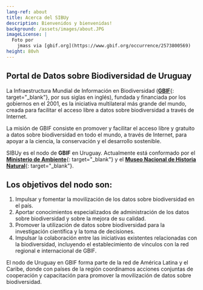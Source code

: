 ```yaml
---
lang-ref: about
title: Acerca del SIBUy
description: Bienvenidos y bienvenidas!
background: /assets/images/about.JPG
imageLicense: |
  Foto por 
    jmass via [gbif.org](https://www.gbif.org/occurrence/2573800569)
height: 80vh
---
```


## Portal de Datos sobre Biodiversidad de Uruguay

La Infraestructura Mundial de Información en Biodiversidad ([**GBIF**](http://www.gbif.org/){: target="_blank"}, por sus siglas en inglés), fundada y financiada por los gobiernos en el 2001, es la iniciativa multilateral más grande del mundo, creada para facilitar el acceso libre a datos sobre biodiversidad a través de Internet.

La misión de GBIF consiste en promover y facilitar el acceso libre y gratuito a datos sobre biodiversidad en todo el mundo, a través de Internet, para apoyar a la ciencia, la conservación y el desarrollo sostenible. 

SIBUy es el nodo de **GBIF** en Uruguay. Actualmente está conformado por el [**Ministerio de Ambiente**](https://www.gub.uy/ministerio-ambiente/inicio){: target="_blank"} y el [**Museo Nacional de Historia Natural**](https://www.mnhn.gub.uy/){: target="_blank"}. 

## Los objetivos del nodo son: 

1. Impulsar y fomentar la movilización de los datos sobre biodiversidad en el país.
2. Aportar conocimientos especializados de administración de los datos sobre biodiversidad y sobre la mejora de su calidad.
3. Promover la utilización de datos sobre biodiversidad para la investigación científica y la toma de decisiones. 
4. Impulsar la colaboración entre las iniciativas existentes relacionadas con la biodiversidad, incluyendo el establecimiento de vínculos con la red regional e internacional de GBIF.


El nodo de Uruguay en GBIF forma parte de la red de América Latina y el Caribe, donde con países de la región coordinamos acciones conjuntas de cooperación y capacitación para promover la movilización de datos sobre biodiversidad.

